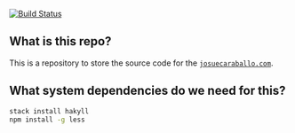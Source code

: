 [![Build Status](https://travis-ci.org/v3nd3774/v3nd3774.github.io.svg?branch=static_site)](https://travis-ci.org/v3nd3774/v3nd3774.github.io)
## What is this repo?

This is a repository to store the source code for the [`josuecaraballo.com`](https://josuecaraballo.com).

## What system dependencies do we need for this?
```bash
stack install hakyll
npm install -g less
```


